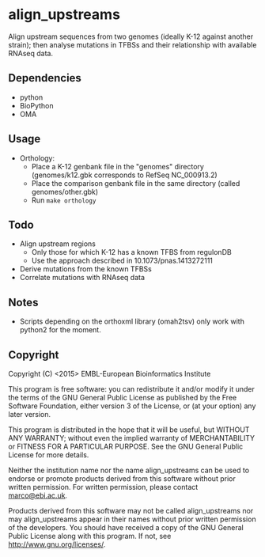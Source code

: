 align_upstreams
===============

Align upstream sequences from two genomes (ideally K-12 against another strain); then analyse mutations in TFBSs and their relationship with available RNAseq data.

Dependencies
------------

* python
* BioPython
* OMA

Usage
-----

* Orthology:
    * Place a K-12 genbank file in the "genomes" directory (genomes/k12.gbk corresponds to RefSeq NC_000913.2)
    * Place the comparison genbank file in the same directory (called genomes/other.gbk)
    * Run `make orthology`

Todo
----

* Align upstream regions
    * Only those for which K-12 has a known TFBS from regulonDB
    * Use the approach described in 10.1073/pnas.1413272111
* Derive mutations from the known TFBSs
* Correlate mutations with RNAseq data

Notes
-----

* Scripts depending on the orthoxml library (omah2tsv) only work with python2 for the moment.

Copyright
---------

Copyright (C) <2015> EMBL-European Bioinformatics Institute

This program is free software: you can redistribute it and/or
modify it under the terms of the GNU General Public License as
published by the Free Software Foundation, either version 3 of
the License, or (at your option) any later version.

This program is distributed in the hope that it will be useful,
but WITHOUT ANY WARRANTY; without even the implied warranty of
MERCHANTABILITY or FITNESS FOR A PARTICULAR PURPOSE. See the
GNU General Public License for more details.

Neither the institution name nor the name align_upstreams
can be used to endorse or promote products derived from
this software without prior written permission.
For written permission, please contact <marco@ebi.ac.uk>.

Products derived from this software may not be called align_upstreams
nor may align_upstreams appear in their names without prior written
permission of the developers. You should have received a copy
of the GNU General Public License along with this program.
If not, see <http://www.gnu.org/licenses/>.

